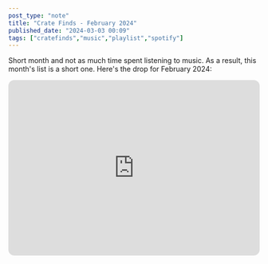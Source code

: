 ```yaml
---
post_type: "note" 
title: "Crate Finds - February 2024"
published_date: "2024-03-03 00:09"
tags: ["cratefinds","music","playlist","spotify"]
---
```


Short month and not as much time spent listening to music. As a result, this month's list is a short one. Here's the drop for February 2024:

<iframe style="border-radius:12px" src="https://open.spotify.com/embed/playlist/1yzC774efZbULAnDyU1GFe" width="100%" height="352" frameBorder="0" allowfullscreen="" allow="autoplay; clipboard-write; encrypted-media; fullscreen; picture-in-picture" loading="lazy"></iframe>

